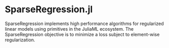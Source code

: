 # SparseRegression.jl

SparseRegression implements high performance algorithms for regularized linear models using primitives in the JuliaML ecosystem.  The SparseRegression objective is to minimize a loss subject to element-wise regularization.
